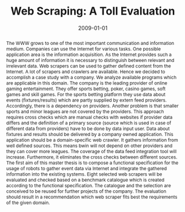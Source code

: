 ---
abstract: The WWW grows to one of the most important communication and information
  medium. Companies can use the Internet for various tasks. One possible application
  area is the information acquisition. As the Internet provides such a huge amount
  of information it is necessary to distinguish between relevant and irrelevant data.
  Web scrapers can be used to gather defined content from the Internet. A lot of scrapers
  and crawlers are available. Hence we decided to accomplish a case study with a company.
  We analyze available programs which are applicable in this domain.   The company
  is the leading provider of online gaming entertainment. They offer sports betting,
  poker, casino games, soft games and skill games. For the sports betting platform
  they use data about events (fixtures/results) which are partly supplied by extern
  feed providers. Accordingly, there is a dependency on providers. Another problem
  is that smaller sports and minor leagues are not covered by the providers. This
  approach requires cross checks which are manual checks with websites if provider
  data differs and the definition of a primary source (source which is used in case
  of different data from providers) have to be done by data input user. Data about
  fixtures and results should be delivered by a company owned application.   This
  application should be a domain-specific web crawler. It gathers information from
  well defined sources. This means bwin will not depend on other providers and they
  can cover more leagues. The coverage of the data feed integration tool will increase.
  Furthermore, it eliminates the cross checks between different sources. The first
  aim of this master thesis is to compose a functional specification for the usage
  of robots to gather event data via Internet and integrate the gathered information
  into the existing systems. Eight selected web scrapers will be evaluated and checked
  based on a benchmark catalogue which is created according to the functional specification.
  The catalogue and the selection are conceived to be reused for further projects
  of the company. The evaluation should result in a recommendation which web scraper
  fits best the requirements of the given domain.
authors:
- Andreas Mehlführer
date: '2009-01-01'
featured: false
links:
- name: Publik
  url: https://publik.tuwien.ac.at/showentry.php?ID=175553&lang=1
publication_types:
- '7'
publishDate: '2009-01-01'
title: 'Web Scraping: A Toll Evaluation'
url_pdf: ''
---